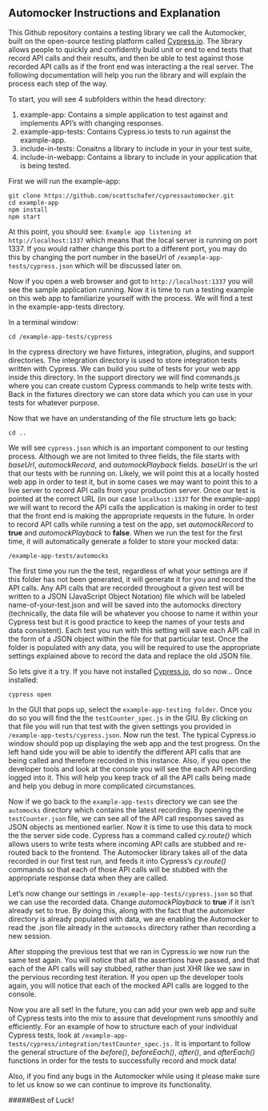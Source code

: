 ## Automocker Instructions and Explanation

This Github repository contains a testing library we call the Automocker, built on the open-source testing platform called [Cypress.io](https://www.cypress.io/). The library allows people to quickly and confidently build unit or end to end tests that record API calls and their results, and then be able to test against those recorded API calls as if the front end was interacting a the real server. The following documentation will help you run the library and will explain the process each step of the way.

To start, you will see 4 subfolders within the head directory:
1. example-app: Contains a simple application to test against and implements API’s with changing responses.
2. example-app-tests: Contains Cypress.io tests to run against the example-app.
3. include-in-tests: Conaitns a library to include in your in your test suite,
4. include-in-webapp: Contains a library to include in your application that is being tested.

First we will run the example-app:
```
git clone https://github.com/scottschafer/cypressautomocker.git
cd example-app
npm install
npm start
```

At this point, you should see: `Example app listening at http://localhost:1337` which means that the local server is running on port 1337. If you would rather change this port to a different port, you may do this by changing the port number in the baseUrl of `/example-app-tests/cypress.json` which will be discussed later on. 

Now if you open a web browser and got to `http://localhost:1337` you will see the sample application running. Now it is time to run a testing example on this web app to familiarize yourself with the process. We will find a test in the example-app-tests directory.

In a terminal window:
```
cd /example-app-tests/cypress
```
In the cypress directory we have fixtures, integration, plugins, and support directories. The integration directory is used to store integration tests written with Cypress. We can build you suite of tests for your web app inside this directory. In the support directory we will find commands.js where you can create custom Cypress commands to help write tests with. Back in the fixtures directory we can store data which you can use in your tests for whatever purpose. 

Now that we have an understanding of the file structure lets go back:
```
cd ..
```
We will see `cypress.json` which is an important component to our testing process. Although we are not limited to three fields, the file starts with _baseUrl_, _automockRecord_, and _automockPlayback_ fields. _baseUrl_ is the url that our tests with be running on. Likely, we will point this at a locally hosted web app in order to test it, but in some cases we may want to point this to a live server to record API calls from your production server. Once our test is pointed at the correct URL (in our case `localhost:1337` for the example-app) we will want to record the API calls the application is making in order to test that the front end is making the appropriate requests in the future. In order to record API calls while running a test on the app, set _automockRecord_ to **true** and _automockPlayback_ to **false**. When we run the test for the first time, it will automatically generate a folder to store your mocked data:
```
/example-app-tests/automocks
```
The first time you run the the test, regardless of what your settings are if this folder has not been generated, it will generate it for you and record the API calls. Any API calls that are recorded throughout a given test will be written to a JSON (JavaScript Object Notation) file which will be labeled name-of-your-test.json and will be saved into the automocks directory (technically, the data file will be whatever you choose to name it within your Cypress test but it is good practice to keep the names of your tests and data consistent). Each test you run with this setting will save each API call in the form of a JSON object within the file for that particular test. Once the folder is populated with any data, you will be required to use the appropriate settings explained above to record the data and replace the old JSON file. 

So lets give it a try. If you have not installed [Cypress.io](https://www.cypress.io/), do so now… Once installed:
```
cypress open
```
In the GUI that pops up, select the `example-app-testing folder`. Once you do so you will find the the `testCounter_spec.js` in the GIU. By clicking on that file you will run that test with the given settings you provided in `/example-app-tests/cypress.json`. Now run the test. The typical Cypress.io window should pop up displaying the web app and the test progress. On the left hand side you will be able to identify the different API calls that are being called and therefore recorded in this instance. Also, if you open the developer tools and look at the console you will see the each API recording logged into it. This will help you keep track of all the API calls being made and help you debug in more complicated circumstances. 

Now if we go back to the `example-app-tests` directory we can see the `automocks` directory which contains the latest recording. By opening the `testCounter.json` file, we can see all of the API call responses saved as JSON objects as mentioned earlier. Now it is time to use this data to mock the the server side code. Cypress has a command called _cy.route()_ which allows users to write tests where incoming API calls are stubbed and re-routed back to the frontend. The Automocker library takes all of the data recorded in our first test run, and feeds it into Cypress’s _cy.route()_ commands so that each of those API calls will be stubbed with the appropriate response data when they are called. 

Let’s now change our settings in `/example-app-tests/cypress.json` so that we can use the recorded data. Change _automockPlayback_ to **true** if it isn’t already set to true. By doing this, along with the fact that the automoker directory is already populated with data, we are enabling the Automocker to read the .json file already in the `automocks` directory rather than recording a new session. 

After stopping the previous test that we ran in Cypress.io we now run the same test again. You will notice that all the assertions have passed, and that each of the API calls will say stubbed, rather than just XHR like we saw in the pervious recording test iteration. If you open up the developer tools again, you will notice that each of the mocked API calls are logged to the console.

Now you are all set! In the future, you can add your own web app and suite of Cypress tests into the mix to assure that development runs smoothly and efficiently. For an example of how to structure each of your individual Cypress tests, look at `/example-app-tests/cypress/integration/testCounter_spec.js.` It is important to follow the general structure of the _before()_, _beforeEach()_, _after()_, and _afterEach()_ functions in order for the tests to successfully record and mock data!

Also, if you find any bugs in the Automocker while using it please make sure to let us know so we can continue to improve its functionality.

#####Best of Luck!
